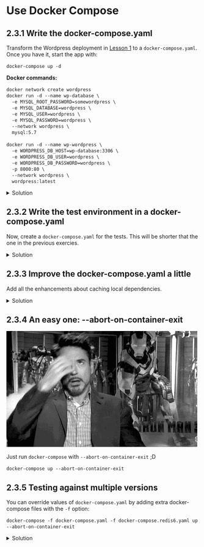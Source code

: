 # Use Docker Compose

## 2.3.1 Write the docker-compose.yaml

Transform the Wordpress deployment in [Lesson 1](1-1-What-Are-Containers.md) to a `docker-compose.yaml`. Once you have it, start the app with:

```
docker-compose up -d
```

**Docker commands:**
```shell
docker network create wordpress
docker run -d --name wp-database \
  -e MYSQL_ROOT_PASSWORD=somewordpress \
  -e MYSQL_DATABASE=wordpress \
  -e MYSQL_USER=wordpress \
  -e MYSQL_PASSWORD=wordpress \
  --network wordpress \
  mysql:5.7

docker run -d --name wp-wordpress \
  -e WORDPRESS_DB_HOST=wp-database:3306 \
  -e WORDPRESS_DB_USER=wordpress \
  -e WORDPRESS_DB_PASSWORD=wordpress \
  -p 8000:80 \
  --network wordpress \
  wordpress:latest
```


<details>
<summary>Solution</summary>

```yaml
version: '2.1'

services:
  wp-database:
    image: mysql:5.7
    environment:
      MYSQL_ROOT_PASSWORD: somewordpress
      MYSQL_DATABASE: wordpress
      MYSQL_USER: wordpress
      MYSQL_PASSWORD: wordpress
  wordpress:
    image: wordpress:latest
    environment:
      WORDPRESS_DB_HOST: wp-database:3306
      WORDPRESS_DB_USER: wordpress
      WORDPRESS_DB_PASSWORD: wordpress
    ports: 
    - 8000:80
```
</details>


## 2.3.2 Write the test environment in a docker-compose.yaml

Now, create a `docker-compose.yaml` for the tests. This will be shorter that the one in the previous exercies.

<details>
<summary>Solution</summary>

```yaml
version: '2.1'

services:
  redis:
    image: redis:4-alpine
  test-runner:
    image: maven:3.5-jdk-8-alpine
    command: mvn verify
    working_dir: /code
    volumes:
      - .:/code
```
</details>

## 2.3.3 Improve the docker-compose.yaml a little

Add all the enhancements about caching local dependencies.

<details>
<summary>Solution</summary>

```yaml
version: '2.1'

services:
  redis:
    image: redis:4-alpine
  test-runner:
    image: maven:3.5-jdk-8-alpine
    command: mvn -Dmaven.repo.local=/tmp/.m2/repository verify
    working_dir: /code
    volumes:
      - .:/code
      - /tmp/dockerm2:/tmp/.m2/repository
```
</details>

## 2.3.4 An easy one: --abort-on-container-exit

![relief](images/relief.gif)

Just run `docker-compose` with `--abort-on-container-exit` ;D 

```
docker-compose up --abort-on-container-exit
```

## 2.3.5 Testing against multiple versions

You can override values of `docker-compose.yaml` by adding extra docker-compose files with the `-f` option:

```
docker-compose -f docker-compose.yaml -f docker-compose.redis6.yaml up --abort-on-container-exit
```

<details>
<summary>Solution</summary>

```yaml
# docker-compose.redis6.yaml
# only specifies the redis version to use
version: '2.1'

services:
  redis:
    image: redis:6-alpine
```

</details>
